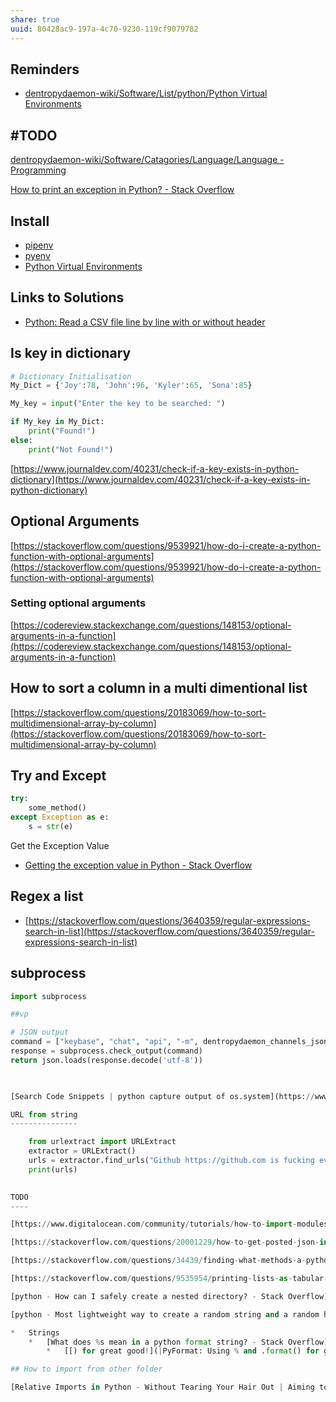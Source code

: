 ```yaml
---
share: true
uuid: 80428ac9-197a-4c70-9230-119cf9079782
---
```

## Reminders

* [dentropydaemon-wiki/Software/List/python/Python Virtual Environments](/undefined)

## #TODO

[dentropydaemon-wiki/Software/Catagories/Language/Language - Programming](/undefined)

[How to print an exception in Python? - Stack Overflow](https://stackoverflow.com/questions/1483429/how-to-print-an-exception-in-python)

## Install

* [pipenv](/e4d41502-ba24-43a6-a303-c00ab94f9d2e)
* [pyenv](/687bbe1e-57b1-4cc6-a44e-e4f470319f11)
* [Python Virtual Environments](/f56d0381-aed6-47cf-937f-07cc97dc51ad)

## Links to Solutions

*   [Python: Read a CSV file line by line with or without header](https://thispointer.com/python-read-a-csv-file-line-by-line-with-or-without-header/)

## Is key in dictionary

``` python
# Dictionary Initialisation
My_Dict = {'Joy':78, 'John':96, 'Kyler':65, 'Sona':85}

My_key = input("Enter the key to be searched: ")

if My_key in My_Dict:
    print("Found!")
else:
    print("Not Found!")
```
    

[https://www.journaldev.com/40231/check-if-a-key-exists-in-python-dictionary](https://www.journaldev.com/40231/check-if-a-key-exists-in-python-dictionary)

## Optional Arguments

[https://stackoverflow.com/questions/9539921/how-do-i-create-a-python-function-with-optional-arguments](https://stackoverflow.com/questions/9539921/how-do-i-create-a-python-function-with-optional-arguments)

### Setting optional arguments

[https://codereview.stackexchange.com/questions/148153/optional-arguments-in-a-function](https://codereview.stackexchange.com/questions/148153/optional-arguments-in-a-function)

## How to sort a column in a multi dimentional list

[https://stackoverflow.com/questions/20183069/how-to-sort-multidimensional-array-by-column](https://stackoverflow.com/questions/20183069/how-to-sort-multidimensional-array-by-column)

## Try and Except

``` python
try:
    some_method()
except Exception as e:
    s = str(e)
```

Get the Exception Value

* [Getting the exception value in Python - Stack Overflow](https://stackoverflow.com/questions/4308182/getting-the-exception-value-in-python)

## Regex a list


*   [https://stackoverflow.com/questions/3640359/regular-expressions-search-in-list](https://stackoverflow.com/questions/3640359/regular-expressions-search-in-list)

## subprocess

``` python
import subprocess

##vp

# JSON output
command = ["keybase", "chat", "api", "-m", dentropydaemon_channels_json]
response = subprocess.check_output(command)
return json.loads(response.decode('utf-8'))
    


[Search Code Snippets | python capture output of os.system](https://www.codegrepper.com/search.php?answer_removed=1&q=python%20capture%20output%20of%20os.system)

URL from string
---------------

    from urlextract import URLExtract
    extractor = URLExtract()
    urls = extractor.find_urls("Github https://github.com is fucking evil")
    print(urls)
    

TODO
----

[https://www.digitalocean.com/community/tutorials/how-to-import-modules-in-python-3](https://www.digitalocean.com/community/tutorials/how-to-import-modules-in-python-3)

[https://stackoverflow.com/questions/20001229/how-to-get-posted-json-in-flask](https://stackoverflow.com/questions/20001229/how-to-get-posted-json-in-flask)

[https://stackoverflow.com/questions/34439/finding-what-methods-a-python-object-has](https://stackoverflow.com/questions/34439/finding-what-methods-a-python-object-has)

[https://stackoverflow.com/questions/9535954/printing-lists-as-tabular-data](https://stackoverflow.com/questions/9535954/printing-lists-as-tabular-data)

[python - How can I safely create a nested directory? - Stack Overflow](https://stackoverflow.com/questions/273192/how-can-i-safely-create-a-nested-directory)

[python - Most lightweight way to create a random string and a random hexadecimal number - Stack Overflow](https://stackoverflow.com/questions/2782229/most-lightweight-way-to-create-a-random-string-and-a-random-hexadecimal-number)

*   Strings
    *   [What does %s mean in a python format string? - Stack Overflow](https://stackoverflow.com/questions/997797/what-does-s-mean-in-a-python-format-string)
        *   [[) for great good!](|PyFormat: Using % and .format() for great good!]]%20for%20great%20good!)%20for%20great%20good!)%20for%20great%20good!)%20for%20great%20good!)%20for%20great%20good!)%20for%20great%20good!)

## How to import from other folder

[Relative Imports in Python - Without Tearing Your Hair Out | Aiming to Misbehave](https://gideonbrimleaf.github.io/2021/01/26/relative-imports-python.html)


